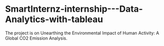 # SmartInternz-internship---Data-Analytics-with-tableau
The project is on Unearthing the Environmental Impact of Human Activity: A Global CO2 Emission Analysis.
